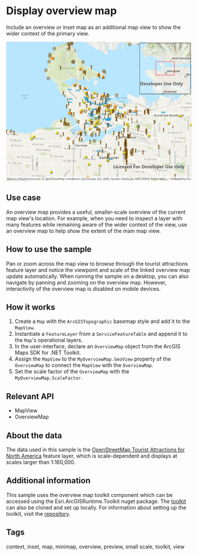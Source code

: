 # Display overview map

Include an overview or inset map as an additional map view to show the wider context of the primary view.

![Image of display overview map](DisplayOverviewMap.jpg)

## Use case

An overview map provides a useful, smaller-scale overview of the current map view's location. For example, when you need to inspect a layer with many features while remaining aware of the wider context of the view, use an overview map to help show the extent of the main map view.

## How to use the sample

Pan or zoom across the map view to browse through the tourist attractions feature layer and notice the viewpoint and scale of the linked overview map update automatically. When running the sample on a desktop, you can also navigate by panning and zooming on the overview map. However, interactivity of the overview map is disabled on mobile devices.

## How it works

1. Create a `Map` with the `ArcGISTopographic` basemap style and add it to the `MapView`.
2. Instantiate a `FeatureLayer` from a `ServiceFeatureTable` and append it to the `Map`'s operational layers.
3. In the user-interface, declare an `OverviewMap` object from the ArcGIS Maps SDK for .NET Toolkit.
4. Assign the `MapView` to the `MyOverviewMap.GeoView` property of the `OverviewMap` to connect the `MapView` with the `OverviewMap`.
5. Set the scale factor of the `OverviewMap` with the `MyOverviewMap.ScaleFactor`.

## Relevant API

* MapView
* OverviewMap

## About the data

The data used in this sample is the [OpenStreetMap Tourist Attractions for North America](https://www.arcgis.com/home/item.html?id=addaa517dde346d1898c614fa91fd032) feature layer, which is scale-dependent and displays at scales larger than 1:160,000.

## Additional information

 This sample uses the overview map toolkit component which can be accessed using the Esri.ArcGISRuntime.Toolkit nuget package. The [toolkit](https://github.com/Esri/arcgis-toolkit-dotnet) can also be cloned and set up locally. For information about setting up the toolkit, visit the [repository](https://github.com/Esri/arcgis-toolkit-dotnet/blob/main/README.md).

## Tags

context, inset, map, minimap, overview, preview, small scale, toolkit, view

